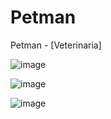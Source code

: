 # Petman
Petman - [Veterinaria]

![image](https://user-images.githubusercontent.com/34387852/121125694-9458f800-c7ec-11eb-8293-7b1517b5227c.png) 

![image](https://user-images.githubusercontent.com/34387852/121125756-b5b9e400-c7ec-11eb-9dd7-a943e39b5ab5.png)

![image](https://user-images.githubusercontent.com/34387852/121125824-cc603b00-c7ec-11eb-87f4-fd57e1dd3463.png)
